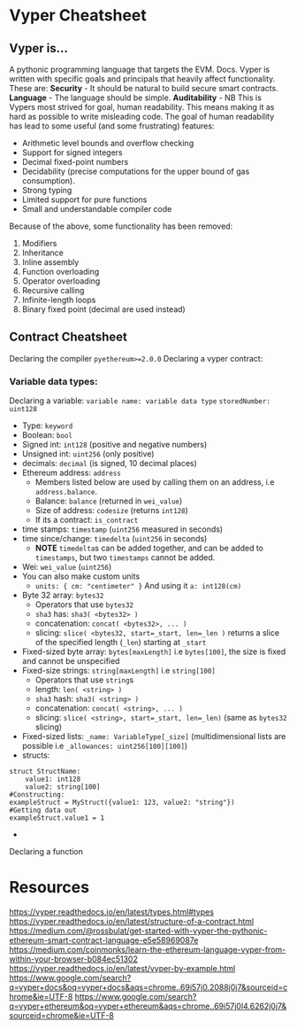 # Vyper Cheatsheet

## Vyper is…
A pythonic programming language that targets the EVM. Docs.
Vyper is written with specific goals and principals that heavily affect functionality. These are:
**Security** - It should be natural to build secure smart contracts. 
**Language** - The language should be simple.
**Auditability** - NB This is Vypers most strived for goal, human readability. This means making it as hard as possible to write misleading code. The goal of human readability has lead to some useful (and some frustrating) features: 
* Arithmetic level bounds and overflow checking
* Support for signed integers
* Decimal fixed-point numbers
* Decidability (precise computations for the upper bound of gas consumption).
* Strong typing
* Limited support for pure functions
* Small and understandable compiler code

Because of the above, some functionality has been removed:
1. Modifiers
2. Inheritance
3. Inline assembly
4. Function overloading
5. Operator overloading
6. Recursive calling
7. Infinite-length loops
8. Binary fixed point (decimal are used instead)

## Contract Cheatsheet
Declaring the compiler
`pyethereum>=2.0.0`
Declaring a vyper contract:

### Variable data types:
Declaring a variable:
`variable name: variable data type`
`storedNumber: uint128`
* Type: `keyword`
* Boolean: `bool`
* Signed int: `int128` (positive and negative numbers)
* Unsigned int: `uint256` (only positive)
* decimals: `decimal` (is signed, 10 decimal places)
* Ethereum address: `address`
    * Members listed below are used by calling them on an address, i.e `address.balance`.
    * Balance: `balance` (returned in `wei_value`)
    * Size of address: `codesize` (returns `int128`) 
    * If its a contract: `is_contract`
* time stamps: `timestamp` (`uint256` measured in seconds)
* time since/change: `timedelta` (`uint256` in seconds)
    * **NOTE** `timedelta`s can be added together, and can be added to `timestamps`, but two `timestamps` cannot be added.
* Wei: `wei_value` (`uint256`)
* You can also make custom units 
    * `units: {
        cm: "centimeter"
    }`
    And using it `a: int128(cm)`
* Byte 32 array: `bytes32`
    * Operators that use `bytes32`
    * `sha3` has: `sha3( <bytes32> )`
    * concatenation: `concat( <bytes32>, ... )`
    * slicing: `slice( <bytes32, start=_start, len=_len )` returns a slice of the specified length (`_len`) starting at `_start`
* Fixed-sized byte array: `bytes[maxLength]` i.e `bytes[100]`, the size is fixed and cannot be unspecified
* Fixed-size strings: `string[maxLength]` i.e `string[100]`
    * Operators that use `string`s
    * length: `len( <string> )`
    * `sha3` hash: `sha3( <string> )` 
    * concatenation: `concat( <string>, ... )`
    * slicing: `slice( <string>, start=_start, len=_len)` (same as `bytes32` slicing)
* Fixed-sized lists: `_name: VariableType[_size]` (multidimensional lists are possible i.e `_allowances: uint256[100][100]`)
* structs: 
```
struct StructName:
    value1: int128
    value2: string[100]
#Constructing:
exampleStruct = MyStruct({value1: 123, value2: "string"})
#Getting data out
exampleStruct.value1 = 1
```
* 
Declaring a function

# Resources
https://vyper.readthedocs.io/en/latest/types.html#types
https://vyper.readthedocs.io/en/latest/structure-of-a-contract.html
https://medium.com/@rossbulat/get-started-with-vyper-the-pythonic-ethereum-smart-contract-language-e5e58969087e
https://medium.com/coinmonks/learn-the-ethereum-language-vyper-from-within-your-browser-b084ec51302
https://vyper.readthedocs.io/en/latest/vyper-by-example.html
https://www.google.com/search?q=vyper+docs&oq=vyper+docs&aqs=chrome..69i57j0.2088j0j7&sourceid=chrome&ie=UTF-8
https://www.google.com/search?q=vyper+ethereum&oq=vyper+ethereum&aqs=chrome..69i57j0l4.6262j0j7&sourceid=chrome&ie=UTF-8